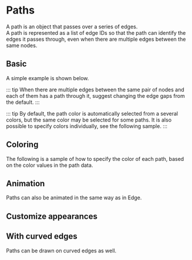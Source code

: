 # Paths

A path is an object that passes over a series of edges.  
A path is represented as a list of edge IDs so that the path can
identify the edges it passes through, even when there are multiple
edges between the same nodes.

## Basic

A simple example is shown below.

<demo-tabs :use-data="true">
<template v-slot:demo>
  <DemoBasic />
</template>
<template v-slot:source>

<<< @/.vitepress/components/06_paths/01/Basic.vue{5-8,16}

</template>
<template v-slot:data>

<<< @/.vitepress/components/06_paths/01/data.ts

</template>
</demo-tabs>

::: tip
When there are multiple edges between the same pair of nodes and
each of them has a path through it, suggest changing the edge gaps
from the default.
:::

::: tip
By default, the path color is automatically selected from a several
colors, but the same color may be selected for some paths. It is
also possible to specify colors individually, see the following sample.
:::

## Coloring

The following is a sample of how to specify the color of each path,
based on the color values in the path data.

<demo-tabs :use-data="true">
<template v-slot:demo>
  <DemoColor />
</template>
<template v-slot:source>

<<< @/.vitepress/components/06_paths/02/Color.vue{5-14,26-32,41-42}

</template>
<template v-slot:data>

<<< @/.vitepress/components/06_paths/02/data.ts

</template>
</demo-tabs>

## Animation

Paths can also be animated in the same way as in Edge.


<demo-tabs :use-data="true">
<template v-slot:demo>
  <DemoAnimation />
</template>
<template v-slot:source>

<<< @/.vitepress/components/06_paths/03/Animation.vue{24-26}

</template>
<template v-slot:data>

<<< @/.vitepress/components/06_paths/03/data.ts

</template>
</demo-tabs>

## Customize appearances

<demo-tabs :use-data="true">
<template v-slot:demo>
  <DemoEndOfPath />
</template>
<template v-slot:source>

<<< @/.vitepress/components/06_paths/04/EndOfPath.vue

</template>
<template v-slot:data>

<<< @/.vitepress/components/06_paths/04/data.ts

</template>
</demo-tabs>

## With curved edges

Paths can be drawn on curved edges as well.

<demo-tabs :use-data="true">
<template v-slot:demo>
  <DemoCurvedEdge />
</template>
<template v-slot:source>

<<< @/.vitepress/components/06_paths/05/CurvedEdge.vue{30}

</template>
<template v-slot:data>

<<< @/.vitepress/components/06_paths/05/data.ts

</template>
</demo-tabs>



<script setup>
import DemoBasic from '../.vitepress/components/06_paths/01/Basic.vue'
import DemoColor from '../.vitepress/components/06_paths/02/Color.vue'
import DemoAnimation from '../.vitepress/components/06_paths/03/Animation.vue'
import DemoEndOfPath from '../.vitepress/components/06_paths/04/EndOfPath.vue'
import DemoCurvedEdge from '../.vitepress/components/06_paths/05/CurvedEdge.vue'
</script>

